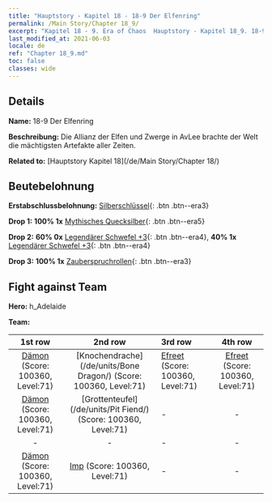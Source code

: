 ```yaml
---
title: "Hauptstory - Kapitel 18 - 18-9 Der Elfenring"
permalink: /Main Story/Chapter 18_9/
excerpt: "Kapitel 18 - 9. Era of Chaos  Hauptstory - Kapitel 18_9. 18-9 Der Elfenring"
last_modified_at: 2021-06-03
locale: de
ref: "Chapter 18_9.md"
toc: false
classes: wide
---
```


## Details

 **Name:** 18-9 Der Elfenring

 **Beschreibung:** Die Allianz der Elfen und Zwerge in AvLee brachte der Welt die mächtigsten Artefakte aller Zeiten.

 **Related to:** [Hauptstory Kapitel 18](/de/Main Story/Chapter 18/)

## Beutebelohnung

 **Erstabschlussbelohnung:** [Silberschlüssel](/ItemsDE/con_693/){: .btn .btn--era3}

 **Drop 1:** **100% 1x** [Mythisches Quecksilber](/ItemsDE/mat_63/){: .btn .btn--era5}

 **Drop 2:** **60% 0x** [Legendärer Schwefel +3](/ItemsDE/mat_57/){: .btn .btn--era4}, **40% 1x** [Legendärer Schwefel +3](/ItemsDE/mat_57/){: .btn .btn--era4}

 **Drop 3:** **100% 1x** [Zauberspruchrollen](/ItemsDE/con_694/){: .btn .btn--era3}


## Fight against Team
 **Hero:** h_Adelaide

 **Team:**


  | 1st row | 2nd row | 3rd row | 4th row |
  |:----:|:----:|:----|:----:|
  | [Dämon](/de/units/Demon/) (Score: 100360, Level:71)  | [Knochendrache](/de/units/Bone Dragon/) (Score: 100360, Level:71)  | [Efreet](/de/units/Efreeti/) (Score: 100360, Level:71)  | [Efreet](/de/units/Efreeti/) (Score: 100360, Level:71)  |
  | [Dämon](/de/units/Demon/) (Score: 100360, Level:71)  | [Grottenteufel](/de/units/Pit Fiend/) (Score: 100360, Level:71)  | - | - |
  | - | - | - | - |
  | [Dämon](/de/units/Demon/) (Score: 100360, Level:71)  | [Imp](/de/units/Imp/) (Score: 100360, Level:71)  | - | - |


